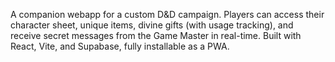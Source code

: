 A companion webapp for a custom D&D campaign.
Players can access their character sheet, unique items, divine gifts (with usage tracking), and receive secret messages from the Game Master in real-time. Built with React, Vite, and Supabase, fully installable as a PWA.
